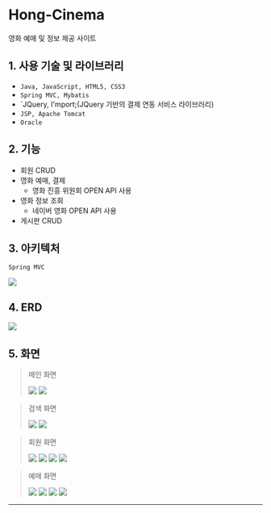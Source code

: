 # Hong-Cinema
영화 예매 및 정보 제공 사이트

## 1. 사용 기술 및 라이브러리
- `Java, JavaScript, HTML5, CSS3`
- `Spring MVC, Mybatis`
- `JQuery, I'mport;(JQuery 기반의 결제 연동 서비스 라이브러리)
- `JSP, Apache Tomcat`
- `Oracle`

## 2. 기능
- 회원 CRUD
- 영화 예매, 결제
  - 영화 진흥 위원회 OPEN API 사용
- 영화 정보 조회
  - 네이버 영화 OPEN API 사용
- 게시판 CRUD

## 3. 아키텍처
`Spring MVC`

![](https://images.velog.io/images/banjjoknim/post/8aaf93f6-d268-4b30-9f2c-98e98359cc81/image.png)

## 4. ERD
![](https://images.velog.io/images/banjjoknim/post/13c976e2-bbd6-443a-8595-9335997d98f0/image.png)

## 5. 화면
> 메인 화면
> 
>![](https://images.velog.io/images/banjjoknim/post/7fb9d631-151c-49aa-93fe-db30489de342/image.png)
>![](https://images.velog.io/images/banjjoknim/post/c62c5cc5-73a7-4b4e-a39d-b2a4fb74c636/image.png)

> 검색 화면
> 
>![](https://images.velog.io/images/banjjoknim/post/88d0950a-30e7-4ec7-884f-58ad20928fd0/image.png)
>![](https://images.velog.io/images/banjjoknim/post/b73720d4-4ce4-4929-a734-9479edd557a1/image.png)

> 회원 화면
> 
>![](https://images.velog.io/images/banjjoknim/post/68e9ac02-a022-4d33-b7af-6d327ee6fad7/image.png)
>![](https://images.velog.io/images/banjjoknim/post/80ffae89-b900-4036-81d5-e73c95a73996/image.png)
>![](https://images.velog.io/images/banjjoknim/post/3c58a16f-8dd6-48dd-a1be-f111c6acb444/image.png)
>![](https://images.velog.io/images/banjjoknim/post/ca53117d-fae3-436a-aabf-df80bfd42038/image.png)

> 예매 화면
> 
>![](https://images.velog.io/images/banjjoknim/post/94ae61e0-1205-4c78-a96b-4686eadb2265/image.png)
>![](https://images.velog.io/images/banjjoknim/post/7329e760-7265-4b71-ac02-e6cfe202b0d7/image.png)
>![](https://images.velog.io/images/banjjoknim/post/5e20baf4-85e3-48b5-b88f-83926d7d006d/image.png)
>![](https://images.velog.io/images/banjjoknim/post/7394545c-dc4c-4da8-8d02-8beb479b495d/image.png)

---

